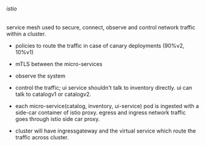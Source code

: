 ###### istio

service mesh used to secure, connect, observe and control network traffic within a cluster.
- policies to route the traffic in case of canary deployments (90%v2, 10%v1)
- mTLS between the micro-services
- observe the system
- control the traffic; ui service shouldn't talk to inventory directly.
 ui can talk to catalogv1 or catalogv2.

 - each micro-service(catalog, inventory, ui-service) pod is ingested with a side-car container of istio proxy. egress and ingress network traffic goes through istio side car proxy.
 - cluster will have ingressgateway and the virtual service which route the traffic across cluster.